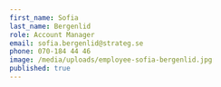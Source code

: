 ```yaml
---
first_name: Sofia
last_name: Bergenlid
role: Account Manager
email: sofia.bergenlid@strateg.se
phone: 070-184 44 46
image: /media/uploads/employee-sofia-bergenlid.jpg
published: true
---
```

